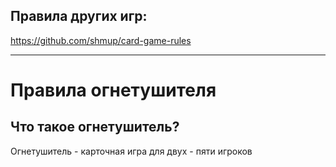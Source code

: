 
## Правила других игр:  

https://github.com/shmup/card-game-rules  


___


# Правила огнетушителя 
## Что  такое огнетушитель?  
Огнетушитель - карточная игра для двух - пяти игроков

